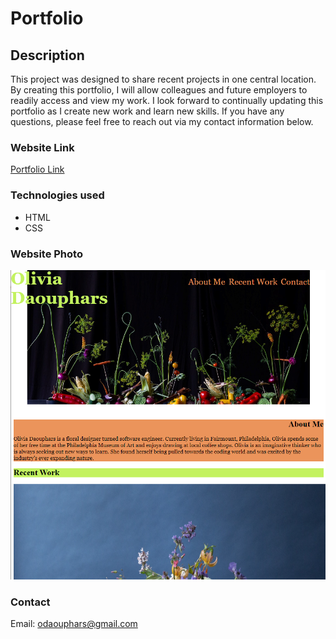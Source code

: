 # Portfolio

## Description
This project was designed to share recent projects in one central location. By creating this portfolio, I will allow colleagues and future employers to readily access and view my work. I look forward to continually updating this portfolio as I create new work and learn new skills. If you have any questions, please feel free to reach out via my contact information below.

### Website Link
[Portfolio Link](https://estilbee.github.io/Portfolio/)

### Technologies used
- HTML
- CSS

### Website Photo
![Portfolio](assets/images/readmeportfolio.PNG)

### Contact
Email: odaouphars@gmail.com
